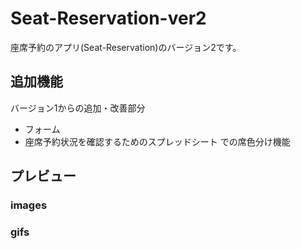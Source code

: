 # Seat-Reservation-ver2
座席予約のアプリ(Seat-Reservation)のバージョン2です。

## 追加機能

バージョン1からの追加・改善部分
- フォーム
- 座席予約状況を確認するためのスプレッドシート での席色分け機能

## プレビュー

### images

### gifs
